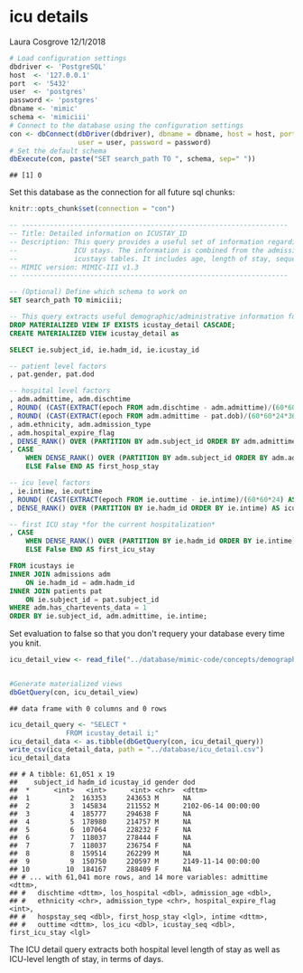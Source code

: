 icu details
================
Laura Cosgrove
12/1/2018

``` r
# Load configuration settings
dbdriver <- 'PostgreSQL'
host  <- '127.0.0.1'
port  <- '5432'
user  <- 'postgres'
password <- 'postgres'
dbname <- 'mimic'
schema <- 'mimiciii'
# Connect to the database using the configuration settings
con <- dbConnect(dbDriver(dbdriver), dbname = dbname, host = host, port = port, 
                 user = user, password = password)
# Set the default schema
dbExecute(con, paste("SET search_path TO ", schema, sep=" "))
```

    ## [1] 0

Set this database as the connection for all future sql chunks:

``` r
knitr::opts_chunk$set(connection = "con")
```

``` sql
-- ------------------------------------------------------------------
-- Title: Detailed information on ICUSTAY_ID
-- Description: This query provides a useful set of information regarding patient
--              ICU stays. The information is combined from the admissions, patients, and
--              icustays tables. It includes age, length of stay, sequence, and expiry flags.
-- MIMIC version: MIMIC-III v1.3
-- ------------------------------------------------------------------

-- (Optional) Define which schema to work on
SET search_path TO mimiciii;

-- This query extracts useful demographic/administrative information for patient ICU stays
DROP MATERIALIZED VIEW IF EXISTS icustay_detail CASCADE;
CREATE MATERIALIZED VIEW icustay_detail as

SELECT ie.subject_id, ie.hadm_id, ie.icustay_id

-- patient level factors
, pat.gender, pat.dod

-- hospital level factors
, adm.admittime, adm.dischtime
, ROUND( (CAST(EXTRACT(epoch FROM adm.dischtime - adm.admittime)/(60*60*24) AS numeric)), 4) AS los_hospital
, ROUND( (CAST(EXTRACT(epoch FROM adm.admittime - pat.dob)/(60*60*24*365.242) AS numeric)), 4) AS admission_age
, adm.ethnicity, adm.admission_type
, adm.hospital_expire_flag
, DENSE_RANK() OVER (PARTITION BY adm.subject_id ORDER BY adm.admittime) AS hospstay_seq
, CASE
    WHEN DENSE_RANK() OVER (PARTITION BY adm.subject_id ORDER BY adm.admittime) = 1 THEN True
    ELSE False END AS first_hosp_stay

-- icu level factors
, ie.intime, ie.outtime
, ROUND( (CAST(EXTRACT(epoch FROM ie.outtime - ie.intime)/(60*60*24) AS numeric)), 4) AS los_icu
, DENSE_RANK() OVER (PARTITION BY ie.hadm_id ORDER BY ie.intime) AS icustay_seq

-- first ICU stay *for the current hospitalization*
, CASE
    WHEN DENSE_RANK() OVER (PARTITION BY ie.hadm_id ORDER BY ie.intime) = 1 THEN True
    ELSE False END AS first_icu_stay

FROM icustays ie
INNER JOIN admissions adm
    ON ie.hadm_id = adm.hadm_id
INNER JOIN patients pat
    ON ie.subject_id = pat.subject_id
WHERE adm.has_chartevents_data = 1
ORDER BY ie.subject_id, adm.admittime, ie.intime;
```

Set evaluation to false so that you don't requery your database every time you knit.

``` r
icu_detail_view <- read_file("../database/mimic-code/concepts/demographics/icustay-detail.sql")


#Generate materialized views
dbGetQuery(con, icu_detail_view)
```

    ## data frame with 0 columns and 0 rows

``` r
icu_detail_query <- "SELECT *
              FROM icustay_detail i;"
icu_detail_data <- as.tibble(dbGetQuery(con, icu_detail_query))
write_csv(icu_detail_data, path = "../database/icu_detail.csv")
icu_detail_data
```

    ## # A tibble: 61,051 x 19
    ##    subject_id hadm_id icustay_id gender dod                
    ##  *      <int>   <int>      <int> <chr>  <dttm>             
    ##  1          2  163353     243653 M      NA                 
    ##  2          3  145834     211552 M      2102-06-14 00:00:00
    ##  3          4  185777     294638 F      NA                 
    ##  4          5  178980     214757 M      NA                 
    ##  5          6  107064     228232 F      NA                 
    ##  6          7  118037     278444 F      NA                 
    ##  7          7  118037     236754 F      NA                 
    ##  8          8  159514     262299 M      NA                 
    ##  9          9  150750     220597 M      2149-11-14 00:00:00
    ## 10         10  184167     288409 F      NA                 
    ## # ... with 61,041 more rows, and 14 more variables: admittime <dttm>,
    ## #   dischtime <dttm>, los_hospital <dbl>, admission_age <dbl>,
    ## #   ethnicity <chr>, admission_type <chr>, hospital_expire_flag <int>,
    ## #   hospstay_seq <dbl>, first_hosp_stay <lgl>, intime <dttm>,
    ## #   outtime <dttm>, los_icu <dbl>, icustay_seq <dbl>, first_icu_stay <lgl>

The ICU detail query extracts both hospital level length of stay as well as ICU-level length of stay, in terms of days.
